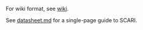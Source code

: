 For wiki format, see [wiki](https://github.com/appliedoceansciences/scari/wiki).

See [datasheet.md](https://github.com/appliedoceansciences/scari/blob/main/datasheet.md) for a  single-page guide to SCARI.
